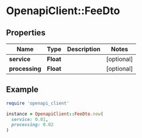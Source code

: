 # OpenapiClient::FeeDto

## Properties

| Name | Type | Description | Notes |
| ---- | ---- | ----------- | ----- |
| **service** | **Float** |  | [optional] |
| **processing** | **Float** |  | [optional] |

## Example

```ruby
require 'openapi_client'

instance = OpenapiClient::FeeDto.new(
  service: 0.01,
  processing: 0.02
)
```

